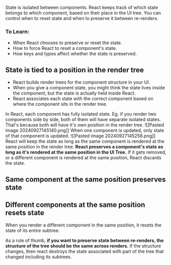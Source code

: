 State is isolated between components. 
React keeps track of which state belongs to which component, based on their place in the UI tree.
You can control when to reset state and when to preserve it between re-renders.

### To Learn: 
- When React chooses to preserve or reset the state.
- How to force React to reset a component's state.
- How keys and types affect whether the state is preserved.

## State is tied to a position in the render tree
- React builds render trees for the component structure in your UI.
- When you give a component state, you might think the state lives inside the component, but the state is actually held inside React.
- React associates each state with the correct component based on where the component sits in the render tree.

In React, each component has fully isolated state.
Eg. if you render two <Counter /> components side by side, both of them will have separate isolated states.
That's because both will have it's own position in the render tree.
![[Pasted image 20240927145140.png]]
When one component is updated, only state of that component is updated.
![[Pasted image 20240927145258.png]]
React will keep the state as long as the same component is rendered at the same position in the render tree.
**React preserves a component's state as long as it's rendered at the same position in the UI Tree.**
If it gets removed, or a different component is rendered at the same position, React discards the state.

## Same component at the same position preserves state
## Different components at the same position resets state
When you render a different component in the same position, it resets the state of its entire subtree.

As a rule of thumb, 
**if you want to preserve state between re-renders, the structure of the tree should be the same across renders.**
If the structure changes, then react destroys the state associated with part of the tree that changed including its subtrees.